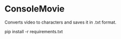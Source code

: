 # ConsoleMovie

Converts video to characters and saves it in .txt format.


pip install -r requirements.txt
